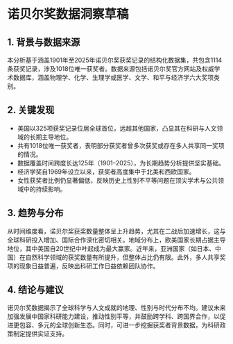# 诺贝尔奖数据洞察草稿

## 1. 背景与数据来源  
本分析基于涵盖1901年至2025年诺贝尔奖获奖记录的结构化数据集，共包含1114条获奖记录，涉及1018位唯一获奖者。数据来源包括诺贝尔奖官方网站及权威学术数据库，涵盖物理学、化学、生理学或医学、文学、和平与经济学六大奖项类别。

## 2. 关键发现  
- 美国以325项获奖记录位居全球首位，远超其他国家，凸显其在科研与人文领域的长期主导地位。  
- 共有1018位唯一获奖者，表明部分获奖者曾多次获奖或存在多人共享同一奖项的情况。  
- 数据覆盖时间跨度长达125年（1901–2025），为长期趋势分析提供坚实基础。  
- 经济学奖自1969年设立以来，获奖者高度集中于北美和西欧国家。  
- 女性获奖者比例仍显著偏低，反映历史上性别不平等问题在顶尖学术与公共领域中的持续影响。  

## 3. 趋势与分布  
从时间维度看，诺贝尔奖获奖数量整体呈上升趋势，尤其在二战后加速增长，这与全球科研投入增加、国际合作深化密切相关。地域分布上，欧美国家长期占据主导地位，其中美国自20世纪中叶起成为最大赢家。近年来，亚洲国家（如日本、中国）在自然科学领域的获奖数量有所提升，但整体占比仍有限。此外，多人共享奖项的现象日益普遍，反映出科研工作日益依赖团队协作。

## 4. 结论与建议  
诺贝尔奖数据揭示了全球科学与人文成就的地理、性别与时代分布不均。建议未来加强发展中国家科研能力建设，推动性别平等，并鼓励跨学科、跨国界合作，以促进更包容、多元的全球创新生态。同时，可进一步挖掘获奖者背景数据，为科研政策制定提供实证支持。